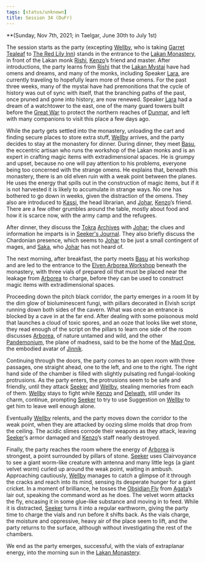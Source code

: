```yaml
---
tags: [status/unknown]
title: Session 34 (DuFr)
---
```


**(Sunday, Nov 7th, 2021; in Taelgar, June 30th to July 1st)

The session starts as the party (excepting [Wellby](<../../../people/pcs/dunmar-fellowship/wellby.md>), who is taking [Garret Tealeaf](<../../../people/halflings/garret-tealeaf.md>) to [The Red Lily Inn](<../../../gazetteer/greater-dunmar/realms/dunmar/central-dunmar/tokra/the-red-lily-inn.md>)) stands in the entrance to the [Lakan Monastery](<../../../gazetteer/greater-dunmar/realms/dunmar/central-dunmar/tokra/lakan-monastery.md>), in front of the Lakan monk [Rishi](<../../../people/dunmari/rishi.md>), [Kenzo](<../../../people/pcs/dunmar-fellowship/kenzo.md>)’s friend and master. After introductions, the party learns from [Rishi](<../../../people/dunmari/rishi.md>) that the [Lakan Mystai](<../../../groups/dunmari-mystery-cults/lakan-mystai.md>) have had omens and dreams, and many of the monks, including Speaker [Lara](<../../../people/dunmari/lara.md>), are currently traveling to hopefully learn more of these omens. For the past three weeks, many of the mystai have had premonitions that the cycle of history was out of sync with itself, that the branching paths of the past, once pruned and gone into history, are now renewed. Speaker [Lara](<../../../people/dunmari/lara.md>) had a dream of a watchtower to the east, one of the many guard towers built before the [Great War](<../../../events/1500s/great-war.md>) to protect the northern reaches of [Dunmar](<../../../gazetteer/greater-dunmar/realms/dunmar/dunmar.md>), and left with many companions to visit this place a few days ago. 

While the party gets settled into the monastery, unloading the cart and finding secure places to store extra stuff, [Wellby](<../../../people/pcs/dunmar-fellowship/wellby.md>) arrives, and the party decides to stay at the monastery for dinner. During dinner, they meet [Basu](<../../../people/dunmari/basu.md>), the eccentric artisan who runs the workshop of the Lakan monks and is an expert in crafting magic items with extradimensional spaces. He is grumpy and upset, because no one will pay attention to his problems, everyone being too concerned with the strange omens. He explains that, beneath this monastery, there is an old elven ruin with a weak point between the planes. He uses the energy that spills out in the construction of magic items, but if it is not harvested it is likely to accumulate in strange ways. No one has bothered to go down in weeks, given the distraction of the omens. They also are introduced to [Kassi](<../../../people/dunmari/kassi.md>), the head librarian, and [Johar](<../../../people/dunmari/johar.md>), [Kenzo](<../../../people/pcs/dunmar-fellowship/kenzo.md>)’s friend. There are a few other grumbles around the table, mostly about food and how it is scarce now, with the army camp and the refugees. 

After dinner, they discuss the [Tokra](<../../../gazetteer/greater-dunmar/realms/dunmar/central-dunmar/tokra/tokra.md>) [Archives](<../../../gazetteer/greater-dunmar/realms/dunmar/central-dunmar/tokra/archives.md>) with [Johar](<../../../people/dunmari/johar.md>); the clues and information he imparts is in [Seeker's Journal](https://docs.google.com/document/u/0/d/1S5M1wm5WHlFc2Zatn9YepfmNutGdjgSdo0oiTxPUWa4/edit). They also briefly discuss the Chardonian presence, which seems to [Johar](<../../../people/dunmari/johar.md>) to be just a small contingent of mages, and [Saka](<../../../people/dunmari/saka.md>), who [Johar](<../../../people/dunmari/johar.md>) has not heard of. 

The next morning, after breakfast, the party meets [Basu](<../../../people/dunmari/basu.md>) at his workshop and are led to the entrance to the [Elven Arborea Workshop](<../../../gazetteer/greater-dunmar/dunmari-basin/elven-arborea-workshop.md>) beneath the monastery, with three vials of prepared oil that must be placed near the leakage from [Arborea](<../../../cosmology/multiverse/spiritual-realms/primal-realms/arborea.md>) to charge, before they can be used to construct magic items with extradimensional spaces. 

Proceeding down the pitch black corridor, the party emerges in a room lit by the dim glow of bioluminescent fungi, with pillars decorated in Elvish script running down both sides of the cavern. What was once an entrance is blocked by a cave in at the far end. After dealing with some poisonous mold that launches a cloud of toxic spores, and an ooze that looks like wet stone, they read enough of the script on the pillars to learn one side of the room discusses [Arborea](<../../../cosmology/multiverse/spiritual-realms/primal-realms/arborea.md>), of nature untamed and wild, and the other [Pandemonium](<../../../cosmology/multiverse/spiritual-realms/primal-realms/pandemonium.md>), the plane of madness, said to be the home of the [Mad One](<../../../cosmology/gods/embodied-gods/mad-one.md>), the embodied avatar of [Jinnik](<../../../cosmology/gods/high-gods/jinnik.md>).

Continuing through the doors, the party comes to an open room with three passages, one straight ahead, one to the left, and one to the right. The right hand side of the chamber is filled with slightly pulsating red fungal-looking protrusions. As the party enters, the protrusions seem to be safe and friendly, until they attack [Seeker](<../../../people/pcs/dunmar-fellowship/seeker.md>) and [Wellby](<../../../people/pcs/dunmar-fellowship/wellby.md>), stealing memories from each of them. [Wellby](<../../../people/pcs/dunmar-fellowship/wellby.md>) stays to fight while [Kenzo](<../../../people/pcs/dunmar-fellowship/kenzo.md>) and [Delwath](<../../../people/pcs/dunmar-fellowship/delwath.md>), still under its charm, continue, prompting [Seeker](<../../../people/pcs/dunmar-fellowship/seeker.md>) to try to use Suggestion on [Wellby](<../../../people/pcs/dunmar-fellowship/wellby.md>) to get him to leave well enough alone. 

Eventually [Wellby](<../../../people/pcs/dunmar-fellowship/wellby.md>) relents, and the party moves down the corridor to the weak point, when they are attacked by oozing slime molds that drop from the ceiling. The acidic slimes corrode their weapons as they attack, leaving [Seeker](<../../../people/pcs/dunmar-fellowship/seeker.md>)’s armor damaged and [Kenzo](<../../../people/pcs/dunmar-fellowship/kenzo.md>)’s staff nearly destroyed. 

Finally, the party reaches the room where the energy of [Arborea](<../../../cosmology/multiverse/spiritual-realms/primal-realms/arborea.md>) is strongest, a point surrounded by pillars of stone. [Seeker](<../../../people/pcs/dunmar-fellowship/seeker.md>) uses Clairvoyance to see a giant worm-like creature with antenna and many little legs (a giant velvet worm) curled up around the weak point, waiting in ambush. Approaching cautiously, [Wellby](<../../../people/pcs/dunmar-fellowship/wellby.md>) manages to catch a glimpse of it through the cracks and reach into its mind, sensing its desperate hunger for a giant cricket. In a moment of brilliance, he tosses the [Obsidian Fly](<../treasure/treasure-from-agata/obsidian-fly.md>) from [Agata](<../../../people/fey/agata.md>)’s lair out, speaking the command word as he does. The velvet worm attacks the fly, encasing it in some glue-like substance and moving in to feed. While it is distracted, [Seeker](<../../../people/pcs/dunmar-fellowship/seeker.md>) turns it into a regular earthworm, giving the party time to charge the vials and run before it shifts back. As the vials charge, the moisture and oppressive, heavy air of the place seem to lift, and the party returns to the surface, although without investigating the rest of the chambers. 

We end as the party emerges, successful, with the vials of extraplanar energy, into the morning sun in the [Lakan Monastery](<../../../gazetteer/greater-dunmar/realms/dunmar/central-dunmar/tokra/lakan-monastery.md>). 